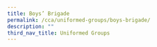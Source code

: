 ```yaml
---
title: Boys’ Brigade
permalink: /cca/uniformed-groups/boys-brigade/
description: ""
third_nav_title: Uniformed Groups
---
```

